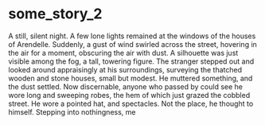 # some_story_2

A still, silent night. A few lone lights remained at the windows of the houses of Arendelle. Suddenly, a gust of wind swirled across the street, hovering in the air for a moment, obscuring the air with dust. A silhouette was just visible among the fog, a tall, towering figure. The stranger stepped out and looked around appraisingly at his surroundings, surveying the thatched wooden and stone houses, small but modest. He muttered something, and the dust settled. Now discernable, anyone who passed by could see he wore long and sweeping robes, the hem of which just grazed the cobbled street. He wore a pointed hat, and spectacles. Not the place, he thought to himself. Stepping into nothingness, 
me
